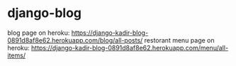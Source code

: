 # django-blog

blog page on heroku: https://django-kadir-blog-0891d8af8e62.herokuapp.com/blog/all-posts/
restorant menu page on heroku: https://django-kadir-blog-0891d8af8e62.herokuapp.com/menu/all-items/
